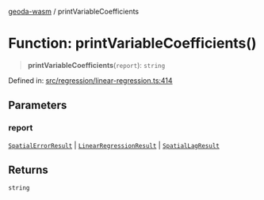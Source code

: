 [geoda-wasm](../globals.md) / printVariableCoefficients

# Function: printVariableCoefficients()

> **printVariableCoefficients**(`report`): `string`

Defined in: [src/regression/linear-regression.ts:414](https://github.com/GeoDaCenter/geoda-lib/blob/d16e85157b1f26754a712ea4c9a3cf18ab0e7b74/src/js/src/regression/linear-regression.ts#L414)

## Parameters

### report

[`SpatialErrorResult`](../type-aliases/SpatialErrorResult.md) | [`LinearRegressionResult`](../type-aliases/LinearRegressionResult.md) | [`SpatialLagResult`](../type-aliases/SpatialLagResult.md)

## Returns

`string`
